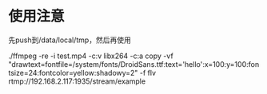 # 使用注意

先push到/data/local/tmp，然后再使用

 ./ffmpeg -re -i test.mp4 -c:v libx264 -c:a copy -vf "drawtext=fontfile=/system/fonts/DroidSans.ttf:text='hello':x=100:y=100:fontsize=24:fontcolor=yellow:shadowy=2" -f flv rtmp://192.168.2.117:1935/stream/example
